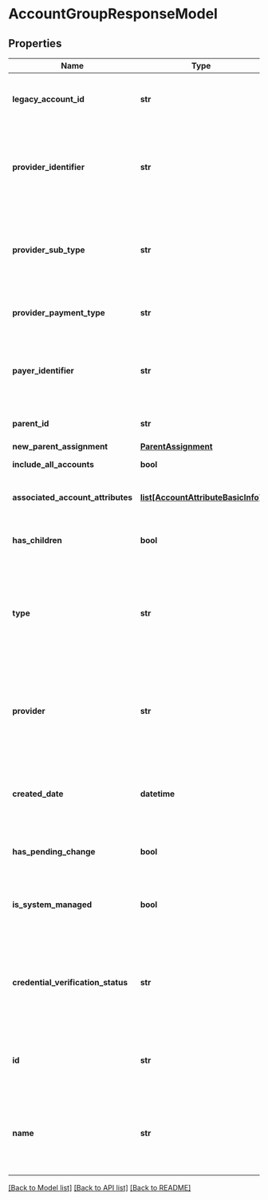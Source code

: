 # AccountGroupResponseModel

## Properties
Name | Type | Description | Notes
------------ | ------------- | ------------- | -------------
**legacy_account_id** | **str** | The legacy account&#x27;s ID. This property supports: searching. | [optional] 
**provider_identifier** | **str** | The account&#x27;s cloud provider identifier. This property supports: searching. | [optional] 
**provider_sub_type** | **str** | The account&#x27;s cloud provider sub-type. This property supports: searching. | [optional] 
**provider_payment_type** | **str** | The account&#x27;s payment model. | [optional] 
**payer_identifier** | **str** | The account&#x27;s payer identifier. This property supports: searching. | [optional] 
**parent_id** | **str** | The account group&#x27;s parent. | [optional] 
**new_parent_assignment** | [**ParentAssignment**](ParentAssignment.md) |  | [optional] 
**include_all_accounts** | **bool** | Includes all accounts. | [optional] 
**associated_account_attributes** | [**list[AccountAttributeBasicInfo]**](AccountAttributeBasicInfo.md) | List of associated Account Attributes. | [optional] 
**has_children** | **bool** | Determines if the account group has children. | [optional] 
**type** | **str** | The account group&#x27;s type. Valid types are General, Group, and MAV. This property supports: filtering and sorting. | [optional] 
**provider** | **str** | The account&#x27;s cloud provider. This property supports: sorting, filtering and searching. | [optional] 
**created_date** | **datetime** | The account&#x27;s creation date. This property supports: sorting and filtering. | [optional] 
**has_pending_change** | **bool** | True if the account has a pending change. | [optional] 
**is_system_managed** | **bool** | Setting to indicate whether an account is managed automatically. | [optional] 
**credential_verification_status** | **str** | Indicates the account&#x27;s credential verification status. This property supports: sorting and filtering. | [optional] 
**id** | **str** | The account&#x27;s ID. This property supports: sorting and filtering. | [optional] 
**name** | **str** | The account&#x27;s name. This property supports: sorting, filtering and searching. | [optional] 

[[Back to Model list]](../README.md#documentation-for-models) [[Back to API list]](../README.md#documentation-for-api-endpoints) [[Back to README]](../README.md)

